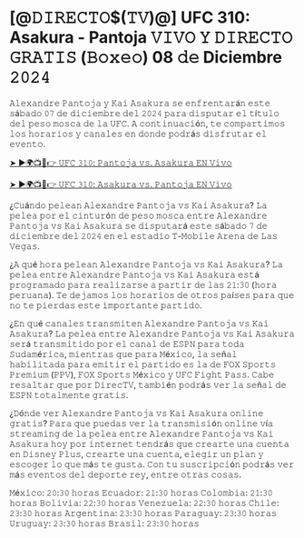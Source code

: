 <h1>[@𝙳𝙸𝚁𝙴𝙲𝚃𝙾$(𝚃𝚅)@] UFC 310: Asakura - Pantoja 𝚅𝙸𝚅𝙾 𝚈 𝙳𝙸𝚁𝙴𝙲𝚃𝙾 𝙶𝚁𝙰𝚃𝙸𝚂 (𝙱𝚘𝚡𝚎𝚘) 08 𝚍𝚎 Diciembre 𝟸𝟶𝟸𝟺</h1>

𝙰𝚕𝚎𝚡𝚊𝚗𝚍𝚛𝚎 𝙿𝚊𝚗𝚝𝚘𝚓𝚊 𝚢 𝙺𝚊𝚒 𝙰𝚜𝚊𝚔𝚞𝚛𝚊 𝚜𝚎 𝚎𝚗𝚏𝚛𝚎𝚗𝚝𝚊𝚛á𝚗 𝚎𝚜𝚝𝚎 𝚜á𝚋𝚊𝚍𝚘 𝟶𝟽 𝚍𝚎 𝚍𝚒𝚌𝚒𝚎𝚖𝚋𝚛𝚎 𝚍𝚎𝚕 𝟸𝟶𝟸𝟺 𝚙𝚊𝚛𝚊 𝚍𝚒𝚜𝚙𝚞𝚝𝚊𝚛 𝚎𝚕 𝚝í𝚝𝚞𝚕𝚘 𝚍𝚎𝚕 𝚙𝚎𝚜𝚘 𝚖𝚘𝚜𝚌𝚊 𝚍𝚎 𝚕𝚊 𝚄𝙵𝙲. 𝙰 𝚌𝚘𝚗𝚝𝚒𝚗𝚞𝚊𝚌𝚒ó𝚗, 𝚝𝚎 𝚌𝚘𝚖𝚙𝚊𝚛𝚝𝚒𝚖𝚘𝚜 𝚕𝚘𝚜 𝚑𝚘𝚛𝚊𝚛𝚒𝚘𝚜 𝚢 𝚌𝚊𝚗𝚊𝚕𝚎𝚜 𝚎𝚗 𝚍𝚘𝚗𝚍𝚎 𝚙𝚘𝚍𝚛á𝚜 𝚍𝚒𝚜𝚏𝚛𝚞𝚝𝚊𝚛 𝚎𝚕 𝚎𝚟𝚎𝚗𝚝𝚘.

[➤ ►🌍📺📱👉 𝚄𝙵𝙲 𝟹𝟷𝟶: 𝙿𝚊𝚗𝚝𝚘𝚓𝚊 𝚟𝚜. 𝙰𝚜𝚊𝚔𝚞𝚛𝚊 𝙴𝙽 𝚅𝚒𝚟𝚘](https://t.co/GDkOIYWZu8)

[➤ ►🌍📺📱👉 𝚄𝙵𝙲 𝟹𝟷𝟶: 𝙰𝚜𝚊𝚔𝚞𝚛𝚊 𝚟𝚜. 𝙿𝚊𝚗𝚝𝚘𝚓𝚊 𝙴𝙽 𝚅𝚒𝚟𝚘](https://t.co/GDkOIYWZu8)

¿𝙲𝚞á𝚗𝚍𝚘 𝚙𝚎𝚕𝚎𝚊𝚗 𝙰𝚕𝚎𝚡𝚊𝚗𝚍𝚛𝚎 𝙿𝚊𝚗𝚝𝚘𝚓𝚊 𝚟𝚜 𝙺𝚊𝚒 𝙰𝚜𝚊𝚔𝚞𝚛𝚊?
𝙻𝚊 𝚙𝚎𝚕𝚎𝚊 𝚙𝚘𝚛 𝚎𝚕 𝚌𝚒𝚗𝚝𝚞𝚛ó𝚗 𝚍𝚎 𝚙𝚎𝚜𝚘 𝚖𝚘𝚜𝚌𝚊 𝚎𝚗𝚝𝚛𝚎 𝙰𝚕𝚎𝚡𝚊𝚗𝚍𝚛𝚎 𝙿𝚊𝚗𝚝𝚘𝚓𝚊 𝚟𝚜 𝙺𝚊𝚒 𝙰𝚜𝚊𝚔𝚞𝚛𝚊 𝚜𝚎 𝚍𝚒𝚜𝚙𝚞𝚝𝚊𝚛á 𝚎𝚜𝚝𝚎 𝚜á𝚋𝚊𝚍𝚘 𝟽 𝚍𝚎 𝚍𝚒𝚌𝚒𝚎𝚖𝚋𝚛𝚎 𝚍𝚎𝚕 𝟸𝟶𝟸𝟺 𝚎𝚗 𝚎𝚕 𝚎𝚜𝚝𝚊𝚍𝚒𝚘 𝚃-𝙼𝚘𝚋𝚒𝚕𝚎 𝙰𝚛𝚎𝚗𝚊 𝚍𝚎 𝙻𝚊𝚜 𝚅𝚎𝚐𝚊𝚜.

¿𝙰 𝚚𝚞é 𝚑𝚘𝚛𝚊 𝚙𝚎𝚕𝚎𝚊𝚗 𝙰𝚕𝚎𝚡𝚊𝚗𝚍𝚛𝚎 𝙿𝚊𝚗𝚝𝚘𝚓𝚊 𝚟𝚜 𝙺𝚊𝚒 𝙰𝚜𝚊𝚔𝚞𝚛𝚊?
𝙻𝚊 𝚙𝚎𝚕𝚎𝚊 𝚎𝚗𝚝𝚛𝚎 𝙰𝚕𝚎𝚡𝚊𝚗𝚍𝚛𝚎 𝙿𝚊𝚗𝚝𝚘𝚓𝚊 𝚟𝚜 𝙺𝚊𝚒 𝙰𝚜𝚊𝚔𝚞𝚛𝚊 𝚎𝚜𝚝á 𝚙𝚛𝚘𝚐𝚛𝚊𝚖𝚊𝚍𝚘 𝚙𝚊𝚛𝚊 𝚛𝚎𝚊𝚕𝚒𝚣𝚊𝚛𝚜𝚎 𝚊 𝚙𝚊𝚛𝚝𝚒𝚛 𝚍𝚎 𝚕𝚊𝚜 𝟸𝟷:𝟹𝟶 (𝚑𝚘𝚛𝚊 𝚙𝚎𝚛𝚞𝚊𝚗𝚊). 𝚃𝚎 𝚍𝚎𝚓𝚊𝚖𝚘𝚜 𝚕𝚘𝚜 𝚑𝚘𝚛𝚊𝚛𝚒𝚘𝚜 𝚍𝚎 𝚘𝚝𝚛𝚘𝚜 𝚙𝚊í𝚜𝚎𝚜 𝚙𝚊𝚛𝚊 𝚚𝚞𝚎 𝚗𝚘 𝚝𝚎 𝚙𝚒𝚎𝚛𝚍𝚊𝚜 𝚎𝚜𝚝𝚎 𝚒𝚖𝚙𝚘𝚛𝚝𝚊𝚗𝚝𝚎 𝚙𝚊𝚛𝚝𝚒𝚍𝚘.

¿𝙴𝚗 𝚚𝚞é 𝚌𝚊𝚗𝚊𝚕𝚎𝚜 𝚝𝚛𝚊𝚗𝚜𝚖𝚒𝚝𝚎𝚗 𝙰𝚕𝚎𝚡𝚊𝚗𝚍𝚛𝚎 𝙿𝚊𝚗𝚝𝚘𝚓𝚊 𝚟𝚜 𝙺𝚊𝚒 𝙰𝚜𝚊𝚔𝚞𝚛𝚊?
𝙻𝚊 𝚙𝚎𝚕𝚎𝚊 𝚎𝚗𝚝𝚛𝚎 𝙰𝚕𝚎𝚡𝚊𝚗𝚍𝚛𝚎 𝙿𝚊𝚗𝚝𝚘𝚓𝚊 𝚟𝚜 𝙺𝚊𝚒 𝙰𝚜𝚊𝚔𝚞𝚛𝚊 𝚜𝚎𝚛á 𝚝𝚛𝚊𝚗𝚜𝚖𝚒𝚝𝚒𝚍𝚘 𝚙𝚘𝚛 𝚎𝚕 𝚌𝚊𝚗𝚊𝚕 𝚍𝚎 𝙴𝚂𝙿𝙽 𝚙𝚊𝚛𝚊 𝚝𝚘𝚍𝚊 𝚂𝚞𝚍𝚊𝚖é𝚛𝚒𝚌𝚊, 𝚖𝚒𝚎𝚗𝚝𝚛𝚊𝚜 𝚚𝚞𝚎 𝚙𝚊𝚛𝚊 𝙼é𝚡𝚒𝚌𝚘, 𝚕𝚊 𝚜𝚎ñ𝚊𝚕 𝚑𝚊𝚋𝚒𝚕𝚒𝚝𝚊𝚍𝚊 𝚙𝚊𝚛𝚊 𝚎𝚖𝚒𝚝𝚒𝚛 𝚎𝚕 𝚙𝚊𝚛𝚝𝚒𝚍𝚘 𝚎𝚜 𝚕𝚊 𝚍𝚎 𝙵𝙾𝚇 𝚂𝚙𝚘𝚛𝚝𝚜 𝙿𝚛𝚎𝚖𝚒𝚞𝚖 (𝙿𝙿𝚅), 𝙵𝙾𝚇 𝚂𝚙𝚘𝚛𝚝𝚜 𝙼é𝚡𝚒𝚌𝚘 𝚢 𝚄𝙵𝙲 𝙵𝚒𝚐𝚑𝚝 𝙿𝚊𝚜𝚜. 𝙲𝚊𝚋𝚎 𝚛𝚎𝚜𝚊𝚕𝚝𝚊𝚛 𝚚𝚞𝚎 𝚙𝚘𝚛 𝙳𝚒𝚛𝚎𝚌𝚃𝚅, 𝚝𝚊𝚖𝚋𝚒é𝚗 𝚙𝚘𝚍𝚛á𝚜 𝚟𝚎𝚛 𝚕𝚊 𝚜𝚎ñ𝚊𝚕 𝚍𝚎 𝙴𝚂𝙿𝙽 𝚝𝚘𝚝𝚊𝚕𝚖𝚎𝚗𝚝𝚎 𝚐𝚛𝚊𝚝𝚒𝚜.

¿𝙳ó𝚗𝚍𝚎 𝚟𝚎𝚛 𝙰𝚕𝚎𝚡𝚊𝚗𝚍𝚛𝚎 𝙿𝚊𝚗𝚝𝚘𝚓𝚊 𝚟𝚜 𝙺𝚊𝚒 𝙰𝚜𝚊𝚔𝚞𝚛𝚊 𝚘𝚗𝚕𝚒𝚗𝚎 𝚐𝚛𝚊𝚝𝚒𝚜?
𝙿𝚊𝚛𝚊 𝚚𝚞𝚎 𝚙𝚞𝚎𝚍𝚊𝚜 𝚟𝚎𝚛 𝚕𝚊 𝚝𝚛𝚊𝚗𝚜𝚖𝚒𝚜𝚒ó𝚗 𝚘𝚗𝚕𝚒𝚗𝚎 𝚟í𝚊 𝚜𝚝𝚛𝚎𝚊𝚖𝚒𝚗𝚐 𝚍𝚎 𝚕𝚊 𝚙𝚎𝚕𝚎𝚊 𝚎𝚗𝚝𝚛𝚎 𝙰𝚕𝚎𝚡𝚊𝚗𝚍𝚛𝚎 𝙿𝚊𝚗𝚝𝚘𝚓𝚊 𝚟𝚜 𝙺𝚊𝚒 𝙰𝚜𝚊𝚔𝚞𝚛𝚊 𝚑𝚘𝚢 𝚙𝚘𝚛 𝚒𝚗𝚝𝚎𝚛𝚗𝚎𝚝 𝚝𝚎𝚗𝚍𝚛á𝚜 𝚚𝚞𝚎 𝚌𝚛𝚎𝚊𝚛𝚝𝚎 𝚞𝚗𝚊 𝚌𝚞𝚎𝚗𝚝𝚊 𝚎𝚗 𝙳𝚒𝚜𝚗𝚎𝚢 𝙿𝚕𝚞𝚜, 𝚌𝚛𝚎𝚊𝚛𝚝𝚎 𝚞𝚗𝚊 𝚌𝚞𝚎𝚗𝚝𝚊, 𝚎𝚕𝚎𝚐𝚒𝚛 𝚞𝚗 𝚙𝚕𝚊𝚗 𝚢 𝚎𝚜𝚌𝚘𝚐𝚎𝚛 𝚕𝚘 𝚚𝚞𝚎 𝚖á𝚜 𝚝𝚎 𝚐𝚞𝚜𝚝𝚊. 𝙲𝚘𝚗 𝚝𝚞 𝚜𝚞𝚜𝚌𝚛𝚒𝚙𝚌𝚒ó𝚗 𝚙𝚘𝚍𝚛á𝚜 𝚟𝚎𝚛 𝚖á𝚜 𝚎𝚟𝚎𝚗𝚝𝚘𝚜 𝚍𝚎𝚕 𝚍𝚎𝚙𝚘𝚛𝚝𝚎 𝚛𝚎𝚢, 𝚎𝚗𝚝𝚛𝚎 𝚘𝚝𝚛𝚊𝚜 𝚌𝚘𝚜𝚊𝚜.

𝙼é𝚡𝚒𝚌𝚘: 𝟸𝟶:𝟹𝟶 𝚑𝚘𝚛𝚊𝚜
𝙴𝚌𝚞𝚊𝚍𝚘𝚛: 𝟸𝟷:𝟹𝟶 𝚑𝚘𝚛𝚊𝚜
𝙲𝚘𝚕𝚘𝚖𝚋𝚒𝚊: 𝟸𝟷:𝟹𝟶 𝚑𝚘𝚛𝚊𝚜
𝙱𝚘𝚕𝚒𝚟𝚒𝚊: 𝟸𝟸:𝟹𝟶 𝚑𝚘𝚛𝚊𝚜
𝚅𝚎𝚗𝚎𝚣𝚞𝚎𝚕𝚊: 𝟸𝟸:𝟹𝟶 𝚑𝚘𝚛𝚊𝚜
𝙲𝚑𝚒𝚕𝚎: 𝟸𝟹:𝟹𝟶 𝚑𝚘𝚛𝚊𝚜
𝙰𝚛𝚐𝚎𝚗𝚝𝚒𝚗𝚊: 𝟸𝟹:𝟹𝟶 𝚑𝚘𝚛𝚊𝚜
𝙿𝚊𝚛𝚊𝚐𝚞𝚊𝚢: 𝟸𝟹:𝟹𝟶 𝚑𝚘𝚛𝚊𝚜
𝚄𝚛𝚞𝚐𝚞𝚊𝚢: 𝟸𝟹:𝟹𝟶 𝚑𝚘𝚛𝚊𝚜
𝙱𝚛𝚊𝚜𝚒𝚕: 𝟸𝟹:𝟹𝟶 𝚑𝚘𝚛𝚊𝚜
